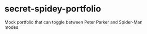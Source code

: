 # secret-spidey-portfolio
 Mock portfolio that can toggle between Peter Parker and Spider-Man modes
